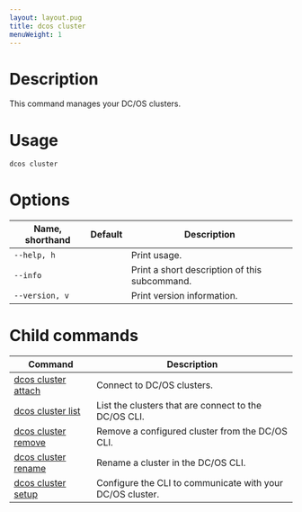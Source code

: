 ```yaml
---
layout: layout.pug
title: dcos cluster
menuWeight: 1
---
```


# Description
This command manages your DC/OS clusters.

# Usage

```bash
dcos cluster
```

# Options

| Name, shorthand | Default | Description |
|---------|-------------|-------------|
| `--help, h`   |             |  Print usage. |
| `--info`   |             |  Print a short description of this subcommand. |
| `--version, v`   |             | Print version information. |

# Child commands

| Command | Description |
|---------|-------------|
| [dcos cluster attach](/docs/1.10/cli/command-reference/dcos-cluster/dcos-cluster-attach/)   |   Connect to DC/OS clusters.  |  
| [dcos cluster list](/docs/1.10/cli/command-reference/dcos-cluster/dcos-cluster-list/)   |  List the clusters that are connect to the DC/OS CLI.  |  
| [dcos cluster remove](/docs/1.10/cli/command-reference/dcos-cluster/dcos-cluster-remove/)   |  Remove a configured cluster from the DC/OS CLI.   |  
| [dcos cluster rename](/docs/1.10/cli/command-reference/dcos-cluster/dcos-cluster-rename/)   |  Rename a cluster in the DC/OS CLI.  |  
| [dcos cluster setup](/docs/1.10/cli/command-reference/dcos-cluster/dcos-cluster-setup/)   |  Configure the CLI to communicate with your DC/OS cluster.  |  
